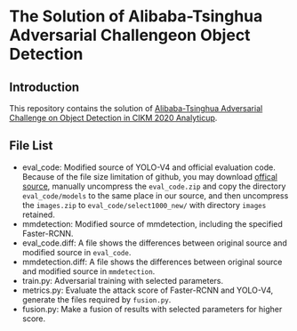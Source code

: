 # The Solution of Alibaba-Tsinghua Adversarial Challengeon Object Detection
## Introduction
This repository contains the solution of [Alibaba-Tsinghua Adversarial Challenge on Object Detection in CIKM 2020 Analyticup](http://www.cikm2020.org/adversarial-challenge-on-object-detection/).

## File List
- eval_code: Modified source of YOLO-V4 and official evaluation code. Because of the file size limitation of github, you may download [offical source](https://tianchi-competition.oss-accelerate.aliyuncs.com/531806/data.zip), manually uncompress the `eval_code.zip` and copy the directory `eval_code/models` to the same place in our source, and then uncompress the `images.zip` to `eval_code/select1000_new/` with directory `images` retained.
- mmdetection: Modified source of mmdetection, including the specified Faster-RCNN. 
- eval_code.diff: A file shows the differences between original source and modified source in `eval_code`. 
- mmdetection.diff: A file shows the differences between original source and modified source in `mmdetection`. 
- train.py: Adversarial training with selected parameters.  
- metrics.py: Evaluate the attack score of Faster-RCNN and YOLO-V4, generate the files required by `fusion.py`.  
- fusion.py: Make a fusion of results with selected parameters for higher score.








